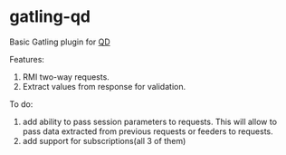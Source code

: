 # gatling-qd
Basic Gatling plugin for <a href="https://github.com/devexperts/QD">QD</a>

Features:
1) RMI two-way requests.
2) Extract values from response for validation.

To do:
1) add ability to pass session parameters to requests. This will allow to pass data extracted from previous requests or feeders to requests.
2) add support for subscriptions(all 3 of them) 
